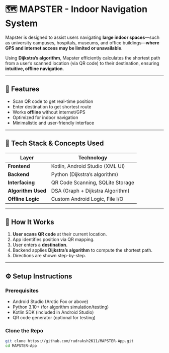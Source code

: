 
# 🗺️ MAPSTER - Indoor Navigation System

Mapster is designed to assist users navigating **large indoor spaces**—such as university campuses, hospitals, museums, and office buildings—**where GPS and internet access may be limited or unavailable**.

Using **Dijkstra’s algorithm**, Mapster efficiently calculates the shortest path from a user’s scanned location (via QR code) to their destination, ensuring **intuitive, offline navigation**.

---

## 🚀 Features

- Scan QR code to get real-time position  
- Enter destination to get shortest route  
- Works **offline** without internet/GPS  
- Optimized for indoor navigation  
- Minimalistic and user-friendly interface

---

## 🧠 Tech Stack & Concepts Used

| Layer              | Technology                         |
|-------------------|------------------------------------|
| **Frontend**       | Kotlin, Android Studio (XML UI)   |
| **Backend**        | Python (Dijkstra’s algorithm)     |
| **Interfacing**    | QR Code Scanning, SQLite Storage  |
| **Algorithm Used** | DSA (Graph + Dijkstra Algorithm)  |
| **Offline Logic**  | Custom Android Logic, File I/O    |

---

## 📲 How It Works

1. **User scans QR code** at their current location.  
2. App identifies position via QR mapping.  
3. User enters a **destination**.  
4. Backend applies **Dijkstra’s algorithm** to compute the shortest path.  
5. Directions are shown step-by-step.

---

## ⚙️ Setup Instructions

### Prerequisites

- Android Studio (Arctic Fox or above)  
- Python 3.10+ (for algorithm simulation/testing)  
- Kotlin SDK (included in Android Studio)  
- QR code generator (optional for testing)

### Clone the Repo

```bash
git clone https://github.com/rudraksh2611/MAPSTER-App.git
cd MAPSTER-App
